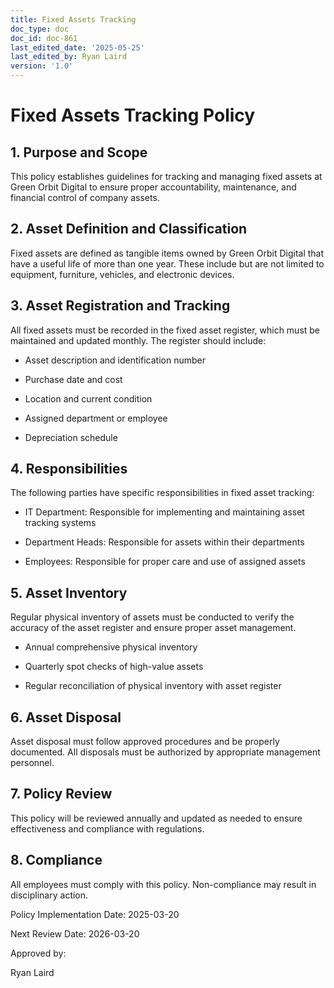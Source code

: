 ```yaml
---
title: Fixed Assets Tracking
doc_type: doc
doc_id: doc-861
last_edited_date: '2025-05-25'
last_edited_by: Ryan Laird
version: '1.0'
---
```


# Fixed Assets Tracking Policy

## 1. Purpose and Scope

This policy establishes guidelines for tracking and managing fixed assets at Green Orbit Digital to ensure proper accountability, maintenance, and financial control of company assets.

## 2. Asset Definition and Classification

Fixed assets are defined as tangible items owned by Green Orbit Digital that have a useful life of more than one year. These include but are not limited to equipment, furniture, vehicles, and electronic devices.

## 3. Asset Registration and Tracking

All fixed assets must be recorded in the fixed asset register, which must be maintained and updated monthly. The register should include:

- Asset description and identification number

- Purchase date and cost

- Location and current condition

- Assigned department or employee

- Depreciation schedule

## 4. Responsibilities

The following parties have specific responsibilities in fixed asset tracking:

- IT Department: Responsible for implementing and maintaining asset tracking systems

- Department Heads: Responsible for assets within their departments

- Employees: Responsible for proper care and use of assigned assets

## 5. Asset Inventory

Regular physical inventory of assets must be conducted to verify the accuracy of the asset register and ensure proper asset management.

- Annual comprehensive physical inventory

- Quarterly spot checks of high-value assets

- Regular reconciliation of physical inventory with asset register

## 6. Asset Disposal

Asset disposal must follow approved procedures and be properly documented. All disposals must be authorized by appropriate management personnel.

## 7. Policy Review

This policy will be reviewed annually and updated as needed to ensure effectiveness and compliance with regulations.

## 8. Compliance

All employees must comply with this policy. Non-compliance may result in disciplinary action.

Policy Implementation Date: 2025-03-20

Next Review Date: 2026-03-20

Approved by:

Ryan Laird
